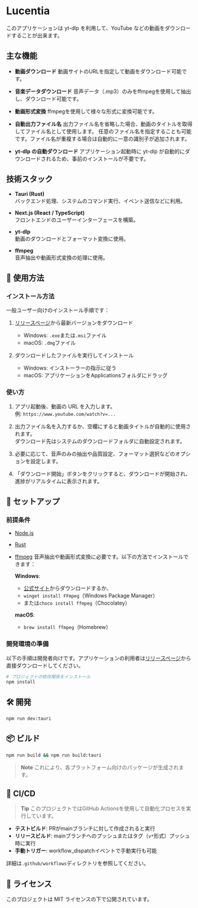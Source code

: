 # Lucentia

このアプリケーションは yt-dlp を利用して、YouTube などの動画をダウンロードすることが出来ます。

## 主な機能

- **動画ダウンロード**
  動画サイトのURLを指定して動画をダウンロード可能です。

- **音楽データダウンロード**
  音声データ（.mp3）のみをffmpegを使用して抽出し、ダウンロード可能です。

- **動画形式変換**
  ffmpegを使用して様々な形式に変換可能です。

- **自動出力ファイル名**
  出力ファイル名を省略した場合、動画のタイトルを取得してファイル名として使用します。
  任意のファイル名を指定することも可能です。ファイル名が重複する場合は自動的に一意の識別子が追加されます。

- **yt-dlp の自動ダウンロード**
  アプリケーション起動時に yt-dlp が自動的にダウンロードされるため、事前のインストールが不要です。

## 技術スタック

- **Tauri (Rust)**  
  バックエンド処理、システムのコマンド実行、イベント送信などに利用。

- **Next.js (React / TypeScript)**  
  フロントエンドのユーザーインターフェースを構築。

- **yt-dlp**  
  動画のダウンロードとフォーマット変換に使用。

- **ffmpeg**  
  音声抽出や動画形式変換の処理に使用。

## 📝 使用方法

### インストール方法

一般ユーザー向けのインストール手順です：

1. [リリースページ](https://github.com/yourusername/lucentia/releases)から最新バージョンをダウンロード
   - Windows: `.exe`または`.msi`ファイル
   - macOS: `.dmg`ファイル

2. ダウンロードしたファイルを実行してインストール
   - Windows: インストーラーの指示に従う
   - macOS: アプリケーションをApplicationsフォルダにドラッグ

### 使い方

1. アプリ起動後、動画の URL を入力します。  
   例: `https://www.youtube.com/watch?v=...`

2. 出力ファイル名を入力するか、空欄にすると動画タイトルが自動的に使用されます。  
   ダウンロード先はシステムのダウンロードフォルダに自動設定されます。

3. 必要に応じて、音声のみの抽出や品質設定、フォーマット選択などのオプションを設定します。

4. 「ダウンロード開始」ボタンをクリックすると、ダウンロードが開始され、進捗がリアルタイムに表示されます。

## 🚀 セットアップ

### 前提条件

- [Node.js](https://nodejs.org/)
- [Rust](https://www.rust-lang.org/tools/install)
- [ffmpeg](https://ffmpeg.org/download.html)
  音声抽出や動画形式変換に必要です。以下の方法でインストールできます：
  
  **Windows**: 
  - [公式サイト](https://ffmpeg.org/download.html)からダウンロードするか、
  - `winget install FFmpeg`（Windows Package Manager）
  - または`choco install ffmpeg`（Chocolatey）

  **macOS**:
  - `brew install ffmpeg`（Homebrew）

### 開発環境の準備

以下の手順は開発者向けです。アプリケーションの利用者は[リリースページ](https://github.com/yourusername/lucentia/releases)から直接ダウンロードしてください。

```bash
# プロジェクトの依存関係をインストール
npm install
```

## 🛠️ 開発

```bash
npm run dev:tauri
```

## 📦 ビルド

```bash
npm run build && npm run build:tauri
```

> **Note**
> これにより、各プラットフォーム向けのパッケージが生成されます。

## 🔄 CI/CD

> **Tip**
> このプロジェクトではGitHub Actionsを使用して自動化プロセスを実行しています。

- **テストビルド**: PRがmainブランチに対して作成されると実行
- **リリースビルド**: mainブランチへのプッシュまたはタグ（`v*`形式）プッシュ時に実行
- **手動トリガー**: workflow_dispatchイベントで手動実行も可能

詳細は`.github/workflows`ディレクトリを参照してください。

## 📄 ライセンス

このプロジェクトは MIT ライセンスの下で公開されています。